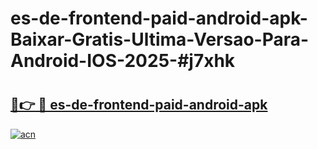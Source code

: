 # es-de-frontend-paid-android-apk-Baixar-Gratis-Ultima-Versao-Para-Android-IOS-2025-#j7xhk

# <h2><a href="https://ainizakaria.my?title=es-de-frontend-paid-android-apk&ref=24M">🔗👉 🔴 es-de-frontend-paid-android-apk</a></h2>

[![acn](https://github.com/user-attachments/assets/0f9c940e-d8b0-45ae-aac7-cd30a18b3e1c)](https://ainizakaria.my?title=es-de-frontend-paid-android-apk&ref=24M)

